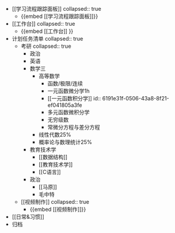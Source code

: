 - [[学习流程跟踪面板]]
  collapsed:: true
	- {{embed [[学习流程跟踪面板]]}}
- [[工作台]] 
  collapsed:: true
	- {{embed [[工作台]] }}
- 计划任务清单
  collapsed:: true
	- 考研
	  collapsed:: true
		- 政治
		- 英语
		- 数学三
			- 高等数学
				- 函数/极限/连续
				- 一元函数微分学1h
				- [[一元函数积分学]]
				  id:: 6191e31f-0506-43a8-8f21-ef041805a3fe
				- 多元函数微积分学
				- 无穷级数
				- 常微分方程与差分方程
			- 线性代数25%
			- 概率论与数理统计25%
		- 教育技术学
			- [[数据结构]]
			- [[教育技术学]]
			- [[C语言]]
		- 政治
			- [[马原]]
			- 毛中特
	- [[视频制作]]
	  collapsed:: true
		- {{embed [[视频制作]]}}
- [[日常&习惯]]
- 归档